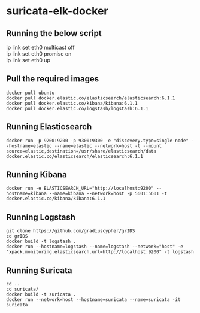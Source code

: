 # suricata-elk-docker

## Running the below script

ip link set eth0 multicast off<br>
ip link set eth0 promisc on<br>
ip link set eth0 up <br>

## Pull the required images

```
docker pull ubuntu
docker pull docker.elastic.co/elasticsearch/elasticsearch:6.1.1
docker pull docker.elastic.co/kibana/kibana:6.1.1
docker pull docker.elastic.co/logstash/logstash:6.1.1
```

## Running Elasticsearch

```
docker run -p 9200:9200 -p 9300:9300 -e "discovery.type=single-node" --hostname=elastic --name=elastic --network=host -t --mount source=elastic,destination=/usr/share/elasticsearch/data docker.elastic.co/elasticsearch/elasticsearch:6.1.1
```

## Running Kibana

```
docker run -e ELASTICSEARCH_URL="http://localhost:9200" --hostname=kibana --name=kibana --network=host -p 5601:5601 -t docker.elastic.co/kibana/kibana:6.1.1
```

## Running Logstash

```
git clone https://github.com/gradiuscypher/grIDS
cd grIDS
docker build -t logstash .
docker run --hostname=logstash --name=logstash --network="host" -e "xpack.monitoring.elasticsearch.url=http://localhost:9200" -t logstash
```

## Running Suricata

```
cd ..
cd suricata/
docker build -t suricata .
docker run --network=host --hostname=suricata --name=suricata -it suricata

```
